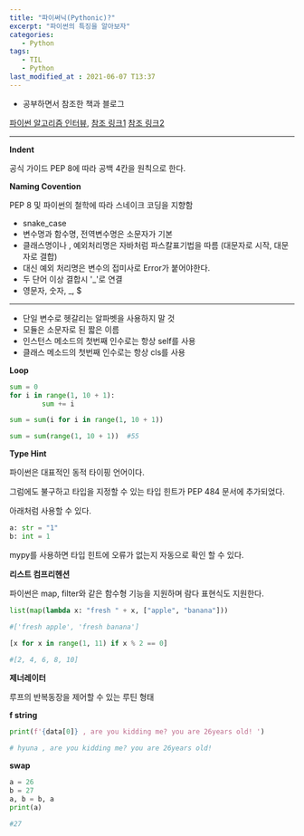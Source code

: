 ```yaml
---
title: "파이써닉(Pythonic)?"
excerpt: "파이썬의 특징을 알아보자"
categories:
   - Python
tags:
   - TIL
   - Python
last_modified_at : 2021-06-07 T13:37
---
```


- 공부하면서 참조한 책과 블로그

[파이썬 알고리즘 인터뷰](http://book.interpark.com/product/BookDisplay.do?_method=detail&sc.prdNo=334277531&gclid=Cj0KCQjw5PGFBhC2ARIsAIFIMNfWRpZsQvRK5gW4PzkYSdA8YSMtPALQ5mIVQi3UjR57WgcrLibehoYaAlDhEALw_wcB ),  [참조 링크1](https://mildchae.tistory.com/7)
[참조 링크2](https://runchi.dev/python/python-naming/)

---
__Indent__

공식 가이드 PEP 8에 따라 공백 4칸을 원칙으로 한다.

__Naming Covention__

PEP 8 및 파이썬의 철학에 따라 스네이크 코딩을 지향함
 - snake_case
 -  변수명과 함수명, 전역변수명은 소문자가 기본
 - 클래스명이나 , 예외처리명은 자바처럼 파스칼표기법을 따름 (대문자로 시작, 대문자로 결합)
 - 대신 예외 처리명은 변수의 접미사로 Error가 붙어야한다.
 - 두 단어 이상 결합시 '_'로 연결
 - 영문자, 숫자, _, $

---

- 단일 변수로 헷갈리는 알파벳을 사용하지 말 것
- 모듈은 소문자로 된 짧은 이름
- 인스턴스 메소드의 첫번째 인수로는 항상 self를 사용
- 클래스 메소드의 첫번째 인수로는 항상 cls를 사용


__Loop__

```python
sum = 0
for i in range(1, 10 + 1):
		sum += i
```

```python
sum = sum(i for i in range(1, 10 + 1))
```

```python
sum = sum(range(1, 10 + 1))  #55
```

__Type Hint__

파이썬은 대표적인 동적 타이핑 언어이다.

그럼에도 불구하고 타입을 지정할 수 있는 타입 힌트가 PEP 484 문서에 추가되었다.

아래처럼 사용할 수 있다.

```python
a: str = "1"
b: int = 1
```

  mypy를 사용하면  타입 힌트에 오류가 없는지 자동으로 확인 할 수 있다.

__리스트 컴프리헨션__

파이썬은 map, filter와 같은 함수형 기능을 지원하며 람다 표현식도 지원한다.

```python
list(map(lambda x: "fresh " + x, ["apple", "banana"]))

#['fresh apple', 'fresh banana']
```

```python
[x for x in range(1, 11) if x % 2 == 0]

#[2, 4, 6, 8, 10]
```

__제너레이터__

루프의 반복동장을 제어할 수 있는 루틴 형태

__f string__

```python
print(f'{data[0]} , are you kidding me? you are 26years old! ')

# hyuna , are you kidding me? you are 26years old!
```

__swap__

```python
a = 26
b = 27
a, b = b, a
print(a)

#27
```
